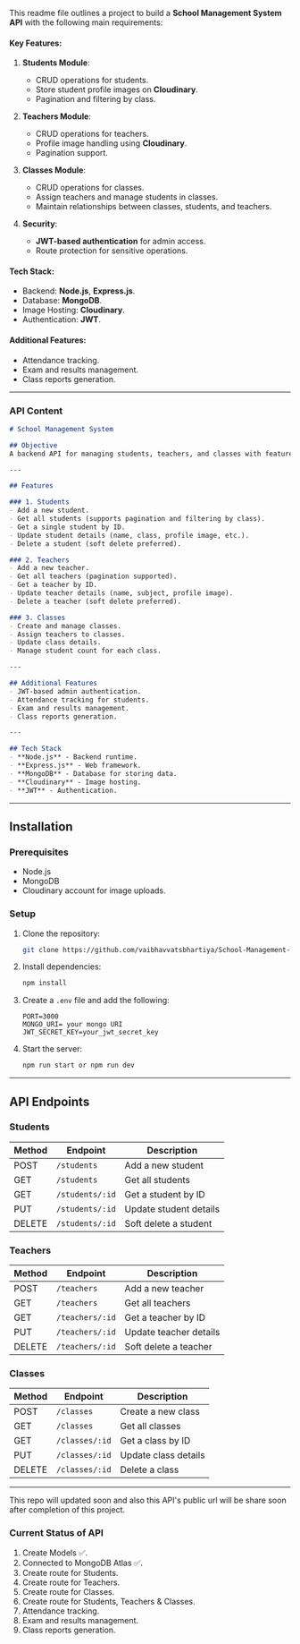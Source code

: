 This readme file outlines a project to build a **School Management System API** with the following main requirements:

#### Key Features:
1. **Students Module**:
   - CRUD operations for students.
   - Store student profile images on **Cloudinary**.
   - Pagination and filtering by class.

2. **Teachers Module**:
   - CRUD operations for teachers.
   - Profile image handling using **Cloudinary**.
   - Pagination support.

3. **Classes Module**:
   - CRUD operations for classes.
   - Assign teachers and manage students in classes.
   - Maintain relationships between classes, students, and teachers.

4. **Security**:
   - **JWT-based authentication** for admin access.
   - Route protection for sensitive operations.

#### Tech Stack:
- Backend: **Node.js**, **Express.js**.
- Database: **MongoDB**.
- Image Hosting: **Cloudinary**.
- Authentication: **JWT**.

#### Additional Features:
- Attendance tracking.
- Exam and results management.
- Class reports generation.

---

### API Content

```markdown
# School Management System

## Objective
A backend API for managing students, teachers, and classes with features like profile image uploads using **Cloudinary** and secure operations via **JWT-based authentication**.

---

## Features

### 1. Students
- Add a new student.
- Get all students (supports pagination and filtering by class).
- Get a single student by ID.
- Update student details (name, class, profile image, etc.).
- Delete a student (soft delete preferred).

### 2. Teachers
- Add a new teacher.
- Get all teachers (pagination supported).
- Get a teacher by ID.
- Update teacher details (name, subject, profile image).
- Delete a teacher (soft delete preferred).

### 3. Classes
- Create and manage classes.
- Assign teachers to classes.
- Update class details.
- Manage student count for each class.

---

## Additional Features
- JWT-based admin authentication.
- Attendance tracking for students.
- Exam and results management.
- Class reports generation.

---

## Tech Stack
- **Node.js** - Backend runtime.
- **Express.js** - Web framework.
- **MongoDB** - Database for storing data.
- **Cloudinary** - Image hosting.
- **JWT** - Authentication.

```
---

## Installation

### Prerequisites
- Node.js
- MongoDB
- Cloudinary account for image uploads.

### Setup
1. Clone the repository:
   ```bash
   git clone https://github.com/vaibhavvatsbhartiya/School-Management-System-API.git
   ```
2. Install dependencies:
   ```bash
   npm install
   ```
3. Create a `.env` file and add the following:
   ```
   PORT=3000
   MONGO_URI= your mongo URI
   JWT_SECRET_KEY=your_jwt_secret_key
   ```
4. Start the server:
   ```bash
   npm run start or npm run dev
   ```

---

## API Endpoints

### Students
| Method | Endpoint               | Description                      |
|--------|-------------------------|----------------------------------|
| POST   | `/students`            | Add a new student               |
| GET    | `/students`            | Get all students                |
| GET    | `/students/:id`        | Get a student by ID             |
| PUT    | `/students/:id`        | Update student details          |
| DELETE | `/students/:id`        | Soft delete a student           |

### Teachers
| Method | Endpoint               | Description                      |
|--------|-------------------------|----------------------------------|
| POST   | `/teachers`            | Add a new teacher               |
| GET    | `/teachers`            | Get all teachers                |
| GET    | `/teachers/:id`        | Get a teacher by ID             |
| PUT    | `/teachers/:id`        | Update teacher details          |
| DELETE | `/teachers/:id`        | Soft delete a teacher           |

### Classes
| Method | Endpoint               | Description                      |
|--------|-------------------------|----------------------------------|
| POST   | `/classes`             | Create a new class              |
| GET    | `/classes`             | Get all classes                 |
| GET    | `/classes/:id`         | Get a class by ID               |
| PUT    | `/classes/:id`         | Update class details            |
| DELETE | `/classes/:id`         | Delete a class                  |

---

This repo will updated soon and also this API's public url will be share soon after completion of this project.

### Current Status of API
1. Create Models ✅.
2. Connected to MongoDB Atlas ✅.
3. Create route for Students.
4. Create route for Teachers.
5. Create route for Classes.
6. Create route for Students, Teachers & Classes.
7. Attendance tracking.
8. Exam and results management.
9. Class reports generation.